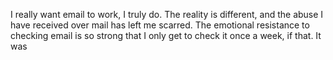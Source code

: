 I really want email to work, I truly do. The reality is different, and the abuse I have received over mail has left me scarred. The emotional resistance to checking email is so strong that I only get to check it once a week, if that. It was 